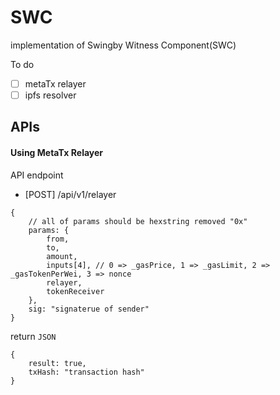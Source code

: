 # SWC
implementation of Swingby Witness Component(SWC)

To do
- [ ] metaTx relayer
- [ ] ipfs resolver

## APIs

#### Using MetaTx Relayer

API endpoint 
- [POST] /api/v1/relayer
```body
{
    // all of params should be hexstring removed "0x"
    params: {
        from, 
        to,  
        amount,  
        inputs[4], // 0 => _gasPrice, 1 => _gasLimit, 2 => _gasTokenPerWei, 3 => nonce
        relayer,
        tokenReceiver
    },
    sig: "signaterue of sender"
}
```
return `JSON`
```
{
    result: true, 
    txHash: "transaction hash"
}
```